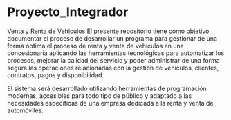# Proyecto_Integrador
Venta y Renta de Vehiculos
El presente repositorio tiene como objetivo documentar el proceso de desarrollar un programa para gestionar de 
una forma óptima el proceso de renta y venta de vehículos en una concesionaria aplicando las herramientas 
tecnológicas para automatizar los procesos, mejorar la calidad del servicio y poder administrar de una forma 
segura las operaciones relacionadas con la gestión de vehículos, clientes, contratos, pagos y disponibilidad.

El sistema será desarrollado utilizando herramientas de programación modernas, accesibles para todo tipo de 
público y adaptado a las necesidades específicas de una empresa dedicada a la renta y venta de automóviles.
